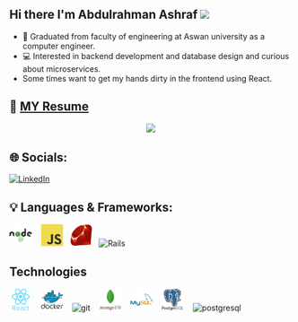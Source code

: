 ## Hi there I'm Abdulrahman Ashraf <img src="https://media.giphy.com/media/hvRJCLFzcasrR4ia7z/giphy.gif" width="28">

-  📖 Graduated from faculty of engineering at Aswan university as a computer engineer.
-  💻 Interested in backend development and database design and curious about microservices.
-  Some times want to get my hands dirty in the frontend using React.

## 📄 [MY Resume](https://docs.google.com/document/d/1EqSIvy_XRf4fxpIBnvCDf_1EraZhVauUg4PAA46sq4g/edit?usp=sharing)
<p align="center">
  <a href="https://git.io/typing-svg"><img src="https://readme-typing-svg.herokuapp.com?color=3D90F7&center=true&lines=+Alwayes+Learning+new+Things+%F0%9F%9B%A0;Rails;Nodejs;Next;Docker;"></a>
</p>

## 🌐 Socials:
[![LinkedIn](https://img.shields.io/badge/LinkedIn-%230077B5.svg?logo=linkedin&logoColor=white)]([https://www.linkedin.com/in/mayar-abdelhamid-1906b31a9/](https://www.linkedin.com/in/abdulrahman-ashraf-abdelhameed/)) 

## 💡 Languages & Frameworks:
  <img src="https://raw.githubusercontent.com/devicons/devicon/master/icons/nodejs/nodejs-original-wordmark.svg" alt="nodejs" width="40" height="40"/> &#8287;&#8287;
  <img src="https://raw.githubusercontent.com/devicons/devicon/master/icons/javascript/javascript-original.svg" alt="javascript" width="40" height="40"/>&#8287;&#8287;
  <img src="https://raw.githubusercontent.com/devicons/devicon/master/icons/ruby/ruby-original.svg" alt="javascript" width="40" height="40"/>&#8287;&#8287;
<img height="32" width="32" alt="Rails" src="https://avatars.githubusercontent.com/u/4223">&#8287;&#8287;
  
## Technologies
<p align="left">
<img src="https://raw.githubusercontent.com/devicons/devicon/master/icons/react/react-original-wordmark.svg" alt="aws" width="40" height="40"/>
  &#8287;&#8287;
<img src="https://raw.githubusercontent.com/devicons/devicon/master/icons/docker/docker-original-wordmark.svg" alt="docker" width="40" height="40"/>
  &#8287;&#8287;
<img src="https://www.vectorlogo.zone/logos/git-scm/git-scm-icon.svg" alt="git" width="40" height="40"/> 
 &#8287;&#8287;
<img src="https://raw.githubusercontent.com/devicons/devicon/master/icons/mongodb/mongodb-original-wordmark.svg" alt="mongodb" width="40" height="40"/>
&#8287;&#8287;
<img src="https://raw.githubusercontent.com/devicons/devicon/master/icons/mysql/mysql-original-wordmark.svg" alt="mysql" width="40" height="40"/>
&#8287;&#8287;
<img src="https://raw.githubusercontent.com/devicons/devicon/master/icons/postgresql/postgresql-original-wordmark.svg" alt="postgresql" width="40" height="40"/>
&#8287;&#8287;
<img src="https://cdn.worldvectorlogo.com/logos/nginx-1.svg" alt="postgresql" width="40" height="40"/>
</p>
